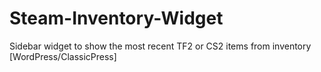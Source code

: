 # Steam-Inventory-Widget
Sidebar widget to show the most recent TF2 or CS2 items from inventory [WordPress/ClassicPress]
